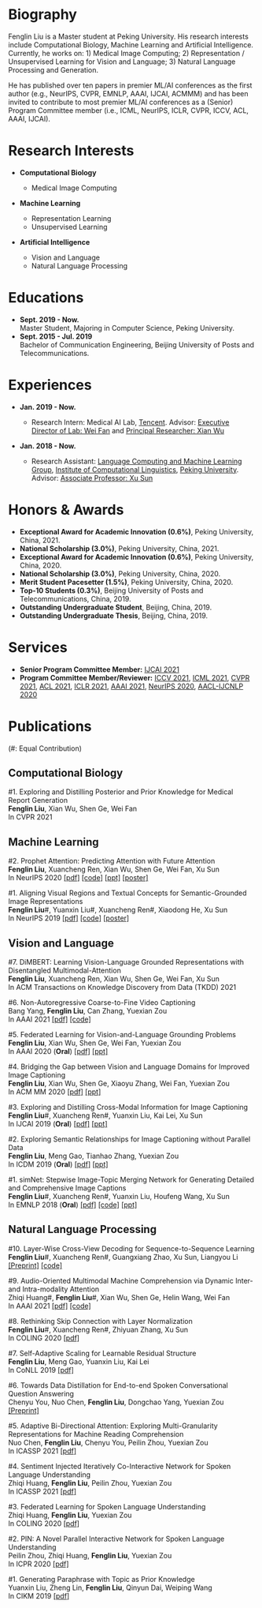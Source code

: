 # Biography
Fenglin Liu is a Master student at Peking University. His research interests include Computational Biology, Machine Learning and Artificial Intelligence. Currently, he works on: 1) Medical Image Computing; 2) Representation / Unsupervised Learning for Vision and Language; 3) Natural Language Processing and Generation.

He has published over ten papers in premier ML/AI conferences as the first author (e.g., NeurIPS, CVPR, EMNLP, AAAI, IJCAI, ACMMM) and has been invited to contribute to most premier ML/AI conferences as a (Senior) Program Committee member (i.e., ICML, NeurIPS, ICLR, CVPR, ICCV, ACL, AAAI, IJCAI).

# Research Interests
* **Computational Biology**
  * Medical Image Computing  

* **Machine Learning**
  * Representation Learning
  * Unsupervised Learning

* **Artificial Intelligence**
  * Vision and Language  
  * Natural Language Processing
  
# Educations
- **Sept. 2019 - Now.**  
  Master Student, Majoring in Computer Science, Peking University.  
- **Sept. 2015 - Jul. 2019**  
  Bachelor of Communication Engineering, Beijing University of Posts and Telecommunications.

# Experiences
* **Jan. 2019 - Now.**  
  * Research Intern: Medical AI Lab, [Tencent](https://www.tencent.com/). Advisor: [Executive Director of Lab: Wei Fan](https://scholar.google.com/citations?user=QvAC0OEAAAAJ) and [Principal Researcher: Xian Wu](https://scholar.google.com/citations?user=lslB5jkAAAAJ)

* **Jan. 2018 - Now.**  
  * Research Assistant: [Language Computing and Machine Learning Group](http://lanco.pku.edu.cn/), [Institute of Computational Linguistics](http://icl.pku.edu.cn/), [Peking University](http://www.pku.edu.cn/). Advisor: [Associate Professor: Xu Sun](http://xusun.org/)

# Honors & Awards
* **Exceptional Award for Academic Innovation (0.6%)**, Peking University, China, 2021.
* **National Scholarship (3.0%)**, Peking University, China, 2021.
* **Exceptional Award for Academic Innovation (0.6%)**, Peking University, China, 2020.
* **National Scholarship (3.0%)**, Peking University, China, 2020.
* **Merit Student Pacesetter (1.5%)**, Peking University, China, 2020.
* **Top-10 Students (0.3%)**, Beijing University of Posts and Telecommunications, China, 2019.
* **Outstanding Undergraduate Student**, Beijing, China, 2019.
* **Outstanding Undergraduate Thesis**, Beijing, China, 2019.

# Services
* **Senior Program Committee Member:** [IJCAI 2021](https://ijcai-21.org/)  
* **Program Committee Member/Reviewer:** [ICCV 2021](http://iccv2021.thecvf.com/), [ICML 2021](https://icml.cc/Conferences/2021), [CVPR 2021](http://cvpr2021.thecvf.com/), [ACL 2021](https://2021.aclweb.org/), [ICLR 2021](https://iclr.cc/Conferences/2021/), [AAAI 2021](https://aaai.org/Conferences/AAAI-21/), [NeurIPS 2020](https://nips.cc/Conferences/2020), [AACL-IJCNLP 2020](http://aacl2020.org)  

# Publications
(#: Equal Contribution)
## Computational Biology    
  #1. Exploring and Distilling Posterior and Prior Knowledge for Medical Report Generation  
  **Fenglin Liu**, Xian Wu, Shen Ge, Wei Fan  
  In CVPR 2021  

## Machine Learning
  #2. Prophet Attention: Predicting Attention with Future Attention  
  **Fenglin Liu**, Xuancheng Ren, Xian Wu, Shen Ge, Wei Fan, Xu Sun  
  In NeurIPS 2020 [[pdf]](https://proceedings.neurips.cc/paper/2020/file/13fe9d84310e77f13a6d184dbf1232f3-Paper.pdf) [[code]](https://github.com/fenglinliu2022fall/ProphetAttention) [[ppt]](https://github.com/fenglinliu2022fall/Slides-Posters/blob/master/NeurIPS2020_ProphetAttention_slides.pptx) [[poster]](https://github.com/fenglinliu2022fall/Slides-Posters/blob/master/NeurIPS2020_ProphetAttention_poster.pdf)  
  
  #1. Aligning Visual Regions and Textual Concepts for Semantic-Grounded Image Representations  
  **Fenglin Liu**#, Yuanxin Liu#, Xuancheng Ren#, Xiaodong He, Xu Sun  
  In NeurIPS 2019 [[pdf]](https://papers.nips.cc/paper/8909-aligning-visual-regions-and-textual-concepts-for-semantic-grounded-image-representations.pdf) [[code]](https://github.com/fenglinliu2022fall/MIA) [[poster]](https://github.com/fenglinliu2022fall/MIA/blob/master/NeurIPS2019_MIA_poster.pdf)
  
## Vision and Language
  #7. DiMBERT: Learning Vision-Language Grounded Representations with Disentangled Multimodal-Attention  
  **Fenglin Liu**, Xuancheng Ren, Xian Wu, Shen Ge, Wei Fan, Xu Sun  
  In ACM Transactions on Knowledge Discovery from Data (TKDD) 2021  

  #6. Non-Autoregressive Coarse-to-Fine Video Captioning  
  Bang Yang, **Fenglin Liu**, Can Zhang, Yuexian Zou  
  In AAAI 2021 [[pdf]](http://web.pkusz.edu.cn/adsp/files/2020/12/405.YangB_.pdf) [[code]](https://github.com/yangbang18/Non-Autoregressive-Video-Captioning)  

  #5. Federated Learning for Vision-and-Language Grounding Problems  
  **Fenglin Liu**, Xian Wu, Shen Ge, Wei Fan, Yuexian Zou  
  In AAAI 2020 (**Oral**) [[pdf]](https://ojs.aaai.org//index.php/AAAI/article/view/6824) [[ppt]](https://github.com/fenglinliu2022fall/Slides-Posters/blob/master/AAAI2020-Federated_Learning-slides.pptx) 

  #4. Bridging the Gap between Vision and Language Domains for Improved Image Captioning  
  **Fenglin Liu**, Xian Wu, Shen Ge, Xiaoyu Zhang, Wei Fan, Yuexian Zou  
  In ACM MM 2020 [[pdf]](https://dl.acm.org/doi/pdf/10.1145/3394171.3414004) [[ppt]](https://github.com/fenglinliu2022fall/Slides-Posters/blob/master/ACMMM2020-Bridging-slides.pptx)  

  #3. Exploring and Distilling Cross-Modal Information for Image Captioning  
  **Fenglin Liu**#, Xuancheng Ren#, Yuanxin Liu, Kai Lei, Xu Sun  
  In IJCAI 2019 (**Oral**) [[pdf]](https://www.ijcai.org/proceedings/2019/708) [[ppt]](https://github.com/fenglinliu2022fall/Slides-Posters/blob/master/GLIED-IJCAI2019-slides.pptx)  

  #2. Exploring Semantic Relationships for Image Captioning without Parallel Data  
  **Fenglin Liu**, Meng Gao, Tianhao Zhang, Yuexian Zou  
  In ICDM 2019 (**Oral**) [[pdf]](https://ieeexplore.ieee.org/document/8970902) [[ppt]](https://github.com/fenglinliu2022fall/Slides-Posters/blob/master/Unpaired_Image_Captioning-ICDM2019-slides.pptx)
  
  #1. simNet: Stepwise Image-Topic Merging Network for Generating Detailed and Comprehensive Image Captions  
  **Fenglin Liu**#, Xuancheng Ren#, Yuanxin Liu, Houfeng Wang, Xu Sun  
  In EMNLP 2018 (**Oral**) [[pdf]](http://aclweb.org/anthology/D18-1013) [[code]](https://github.com/lancopku/simNet) [[ppt]](https://github.com/fenglinliu2022fall/Slides-Posters/blob/master/simNet-EMNLP2018-slides.pptx)  

## Natural Language Processing
  #10. Layer-Wise Cross-View Decoding for Sequence-to-Sequence Learning  
  **Fenglin Liu**#, Xuancheng Ren#, Guangxiang Zhao, Xu Sun, Liangyou Li  
  [[Preprint]](https://arxiv.org/abs/2005.08081) [[code]](https://github.com/fenglinliu2022fall/CVD)   
  
  #9. Audio-Oriented Multimodal Machine Comprehension via Dynamic Inter- and Intra-modality Attention  
  Zhiqi Huang#, **Fenglin Liu**#, Xian Wu, Shen Ge, Helin Wang, Wei Fan  
  In AAAI 2021 [[pdf]](http://web.pkusz.edu.cn/adsp/files/2021/01/AAAI.HuangZ.pdf) [[code]](https://github.com/mazicwong/AOM-MC)  
  
  #8. Rethinking Skip Connection with Layer Normalization  
  **Fenglin Liu**#, Xuancheng Ren#, Zhiyuan Zhang, Xu Sun  
  In COLING 2020 [[pdf]](https://www.aclweb.org/anthology/2020.coling-main.320/)

  #7. Self-Adaptive Scaling for Learnable Residual Structure  
  **Fenglin Liu**, Meng Gao, Yuanxin Liu, Kai Lei  
  In CoNLL 2019 [[pdf]](https://www.aclweb.org/anthology/K19-1080/)
  
  #6. Towards Data Distillation for End-to-end Spoken Conversational Question Answering  
  Chenyu You, Nuo Chen, **Fenglin Liu**, Dongchao Yang, Yuexian Zou  
  [[Preprint]](https://arxiv.org/pdf/2010.08923.pdf)  

  #5. Adaptive Bi-Directional Attention: Exploring Multi-Granularity Representations for Machine Reading Comprehension  
  Nuo Chen, **Fenglin Liu**, Chenyu You, Peilin Zhou, Yuexian Zou  
  In ICASSP 2021 [[pdf]](http://web.pkusz.edu.cn/adsp/files/2021/03/%E9%99%88%E8%AF%BAICASSP2021-ADAPTIVE-BI-DIRECTIONAL-.pdf)  
  
  #4. Sentiment Injected Iteratively Co-Interactive Network for Spoken Language Understanding  
  Zhiqi Huang, **Fenglin Liu**, Peilin Zhou, Yuexian Zou  
  In ICASSP 2021 [[pdf]](http://web.pkusz.edu.cn/adsp/files/2021/03/%E9%BB%84%E8%8A%9D%E7%90%AAICASSP2021.pdf)  
  
  #3. Federated Learning for Spoken Language Understanding  
  Zhiqi Huang, **Fenglin Liu**, Yuexian Zou  
  In COLING 2020 [[pdf]](https://www.aclweb.org/anthology/2020.coling-main.310/)  
  
  #2. PIN: A Novel Parallel Interactive Network for Spoken Language Understanding  
  Peilin Zhou, Zhiqi Huang, **Fenglin Liu**, Yuexian Zou  
  In ICPR 2020 [[pdf]](https://arxiv.org/pdf/2009.13431.pdf)  
  
  #1. Generating Paraphrase with Topic as Prior Knowledge  
  Yuanxin Liu, Zheng Lin, **Fenglin Liu**, Qinyun Dai, Weiping Wang  
  In CIKM 2019 [[pdf]](https://dl.acm.org/doi/10.1145/3357384.3358102)  
